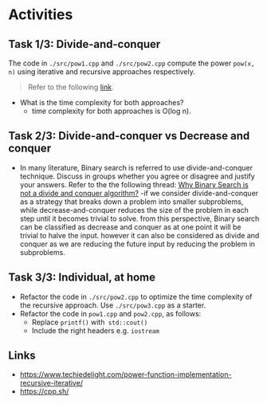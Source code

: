 # Activities

## Task 1/3: Divide-and-conquer

The code in `./src/pow1.cpp` and `./src/pow2.cpp` compute the power `pow(x, n)` using iterative and recursive approaches respectively.

> Refer to the following [link](https://www.techiedelight.com/power-function-implementation-recursive-iterative/).

- What is the time complexity for both approaches?
  - time complexity for both approaches is O(log n).

## Task 2/3: Divide-and-conquer vs Decrease and conquer

- In many literature, Binary search is referred to use divide-and-conquer technique. Discuss in groups whether you agree or disagree and justify your answers. Refer to the the following thread: [Why Binary Search is not a divide and conquer algorithm?](https://stackoverflow.com/questions/8850447/why-is-binary-search-a-divide-and-conquer-algorithm)
  -if we consider divide-and-conquer as a strategy that breaks down a problem into smaller subproblems, while decrease-and-conquer reduces the size of the problem in each step until it becomes trivial to solve. from this perspective, Binary search can be classified as decrease and conquer as at one point it will be trivial to halve the input. however it can also be considered as divide and conquer as we are reducing the future input by reducing the problem in subproblems. 

## Task 3/3: Individual, at home

- Refactor the code in `./src/pow2.cpp` to optimize the time complexity of the recursive approach. Use `./src/pow3.cpp` as a starter.
- Refactor the code in `pow1.cpp` and `pow2.cpp`, as follows:
  - Replace `printf()` with` std::cout()`
  - Include the right headers e.g. `iostream`

## Links

- https://www.techiedelight.com/power-function-implementation-recursive-iterative/
- https://cpp.sh/

